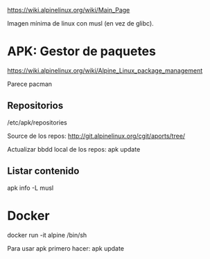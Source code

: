 https://wiki.alpinelinux.org/wiki/Main_Page

Imagen mínima de linux con musl (en vez de glibc).

# APK: Gestor de paquetes
https://wiki.alpinelinux.org/wiki/Alpine_Linux_package_management

Parece pacman

## Repositorios
/etc/apk/repositories

Source de los repos: http://git.alpinelinux.org/cgit/aports/tree/

Actualizar bbdd local de los repos:
apk update

## Listar contenido
apk info -L musl


# Docker
docker run -it alpine /bin/sh

Para usar apk primero hacer:
apk update
